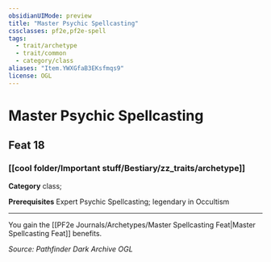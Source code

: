 ```yaml
---
obsidianUIMode: preview
title: "Master Psychic Spellcasting"
cssclasses: pf2e,pf2e-spell
tags:
  - trait/archetype
  - trait/common
  - category/class
aliases: "Item.YWXGfaB3EKsfmqs9"
license: OGL
---
```

# Master Psychic Spellcasting
## Feat 18
### [[cool folder/Important stuff/Bestiary/zz_traits/archetype]]

**Category** class; 



**Prerequisites** Expert Psychic Spellcasting; legendary in Occultism
* * *
You gain the [[PF2e Journals/Archetypes/Master Spellcasting Feat|Master Spellcasting Feat]] benefits.

*Source: Pathfinder Dark Archive*
*OGL*